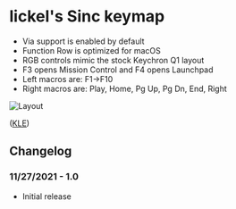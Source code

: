 # lickel's Sinc keymap

- Via support is enabled by default
- Function Row is optimized for macOS
- RGB controls mimic the stock Keychron Q1 layout
- F3 opens Mission Control and F4 opens Launchpad
- Left macros are: F1->F10
- Right macros are: Play, Home, Pg Up, Pg Dn, End, Right

![Layout](https://imgur.com/uQnzMSe)

([KLE](http://www.keyboard-layout-editor.com/#/gists/e0350d8914cac3166abcca6abfd093b7))

## Changelog

### 11/27/2021 - 1.0

- Initial release
